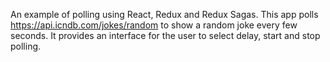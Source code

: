An example of polling using React, Redux and Redux Sagas. This app polls https://api.icndb.com/jokes/random to show a random joke every few seconds. It provides an interface for the user to select delay, start and stop polling.